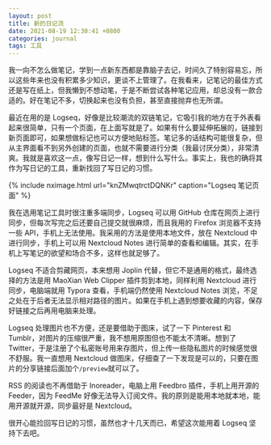 ```yaml
---
layout: post
title: 新的日记流
date: 2021-08-19 12:30:41 +0800
categories: journal
tags: 工具
---
```


我一向不怎么做笔记，学到一点新东西都是靠脑子去记，时间久了特别容易忘，所以这些年来也没有积累多少知识，更谈不上管理了。在我看来，记笔记的最佳方式还是写在纸上，但我懒到不想动笔，于是不断尝试各种笔记应用，却总没有一款合适的。好在笔记不多，切换起来也没有负担，甚至直接抛弃也无所谓。

最近在用的是 Logseq，好像是比较潮流的双链笔记，它吸引我的地方在于外表看起来很简单，只有一个页面，在上面写就是了。如果有什么要延伸拓展的，链接到新页面即可，如果想做标记也可以方便地贴标签。笔记多的话结构可能很复杂，但从主界面看不到另外创建的页面，也就不需要进行分类（我最讨厌分类），非常清爽。我就是喜欢这一点，像写日记一样，想到什么写什么。事实上，我也的确将其作为写日记的工具，重新找回了写日记的习惯。

{% include nximage.html url="knZMwqtrctDQNKr" caption="Logseq 笔记页面" %}

我在选用笔记工具时很注重多端同步，Logseq 可以用 GitHub 仓库在网页上进行同步，但每次写完之后还要自己提交就很麻烦，而且我用的 Firefox 浏览器不支持一些 API，手机上无法使用。我采用的方法是使用本地文件，放在 Nextcloud 中进行同步，手机上可以用 Nextcloud Notes 进行简单的查看和编辑。其实，在手机上写笔记的欲望和场合不多，这样也就足够了。

Logseq 不适合剪藏网页，本来想用 Joplin 代替，但它不是通用的格式，最终选择的方法是用 MaoXian Web Clipper 插件剪到本地，同样利用 Nextcloud 进行同步，电脑端就用 Typora 查看，手机端仍然使用 Nextcloud Notes 浏览，不足之处在于后者无法显示相对路径的图片。如果在手机上遇到想要收藏的内容，保存好链接之后再用电脑来处理。

Logseq 处理图片也不方便，还是要借助于图床，试了一下 Pinterest 和 Tumblr，对图片的压缩很严重，我不想用原图但也不能太不清晰。想到了 Twitter，于是注册了个私密账号用来存图片，但上传一些隐私图片的时候感觉很不舒服。我一直想用 Nextcloud 做图床，仔细查了一下发现是可以的，只要在图片的分享链接后面加个`/preview`就可以了。

RSS 的阅读也不再借助于 Inoreader，电脑上用 Feedbro 插件，手机上用开源的 Feeder，因为 FeedMe 好像无法导入订阅文件。我的原则是能用本地就本地，能用开源就开源，同步最好是 Nextcloud。

很开心能捡回写日记的习惯，虽然也才十几天而已，希望这次能用着 Logseq 坚持下去吧。